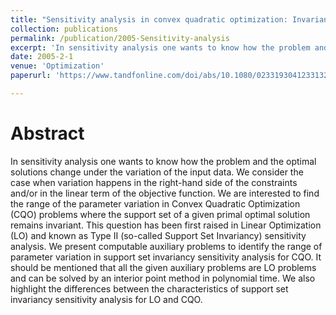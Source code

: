 ```yaml
---
title: "Sensitivity analysis in convex quadratic optimization: Invariant support set interval"
collection: publications
permalink: /publication/2005-Sensitivity-analysis
excerpt: 'In sensitivity analysis one wants to know how the problem and the optimal solutions change under the variation of the input data.'
date: 2005-2-1
venue: 'Optimization'
paperurl: 'https://www.tandfonline.com/doi/abs/10.1080/02331930412331323854'

---
```

Abstract
======
  In sensitivity analysis one wants to know how the problem and the optimal solutions change under the variation of the input data. We consider the case when variation happens in the right-hand side of the constraints and/or in the linear term of the objective function. We are interested to find the range of the parameter variation in Convex Quadratic Optimization (CQO) problems where the support set of a given primal optimal solution remains invariant. This question has been first raised in Linear Optimization (LO) and known as Type II (so-called Support Set Invariancy) sensitivity analysis. We present computable auxiliary problems to identify the range of parameter variation in support set invariancy sensitivity analysis for CQO. It should be mentioned that all the given auxiliary problems are LO problems and can be solved by an interior point method in polynomial time. We also highlight the differences between the characteristics of support set invariancy sensitivity analysis for LO and CQO.

